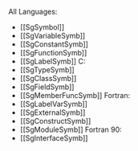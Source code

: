 All Languages:
- [[SgSymbol]]
- [[SgVariableSymb]]
- [[SgConstantSymb]]
- [[SgFunctionSymb]]
- [[SgLabelSymb]]
C:
- [[SgTypeSymb]]
- [[SgClassSymb]]
- [[SgFieldSymb]]
- [[SgMemberFuncSymb]]
Fortran:
- [[SgLabelVarSymb]]
- [[SgExternalSymb]]
- [[SgConstructSymb]]
- [[SgModuleSymb]]
Fortran 90:
- [[SgInterfaceSymb]]
